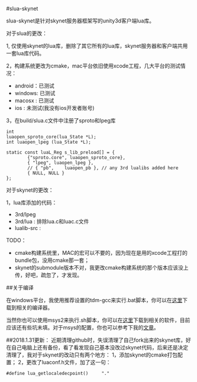#slua-skynet

slua-skynet是针对skynet服务器框架写的unity3d客户端lua库。

对于slua的更改：

1, 仅使用skynet的lua库，删除了其它所有的lua库，skynet服务器和客户端共用一套lua库代码。

2，构建系统更改为cmake，mac平台依旧使用xcode工程，几大平台的测试情况：
*	android：已测试
*	windows: 已测试
*	macosx : 已测试
*	ios    : 未测试(我没有ios开发者账号)

3，在build/slua.c文件中注册了sproto和lpeg库

	int
	luaopen_sproto_core(lua_State *L);
	int luaopen_lpeg (lua_State *L);
	
	static const luaL_Reg s_lib_preload[] = {	
	        {"sproto.core", luaopen_sproto_core},
	        { "lpeg", luaopen_lpeg },
			// { "pb",    luaopen_pb }, // any 3rd lualibs added here
			{ NULL, NULL }
	};
	
对于skynet的更改：

1，lua库添加的代码：

*	3rd/lpeg
*	3rd/lua :  排除lua.c和luac.c文件
*	lualib-src : 


TODO：
*	cmake构建系统里，MAC的宏可以不要的，因为现在是用的xcode工程打的bundle包，没用cmake那一套；
*	skynet的submodule版本不对，我更改cmake构建系统的那个版本应该没上传，好吧，疏忽了，才发现。

##关于编译

在windows平台，我使用推荐设置的tdm-gcc来实行.bat脚本，你可以在[这里](http://tdm-gcc.tdragon.net/)下载到相关的编译器。

当然你也可以使用msys2来执行.sh脚本，你可以在[这里](http://msys2.github.io/)下载到相关的软件，目前应该还有些坑未填。对于msys的配置，你也可以参考下我的[文章](http://www.cnblogs.com/nottvlike/articles/5787142.html)。
	
	
##2018.1.31更新：
近期清理github时，失误清理了自己fork出来的skynet库，好在自己电脑上还有备份，看了看发现自己基本没改过skynet代码，后来还是决定清理了，我对于skynet的改动只有两个地方：
1，添加skynet的cmake打包配置；
2，更改了luaconf.h文件，加了这一句：

	#define lua_getlocaledecpoint()		"."
